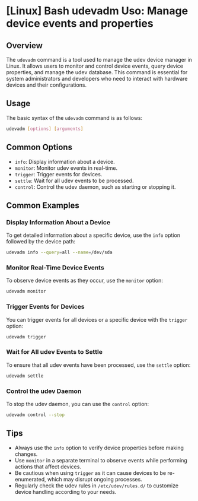 # [Linux] Bash udevadm Uso: Manage device events and properties

## Overview
The `udevadm` command is a tool used to manage the udev device manager in Linux. It allows users to monitor and control device events, query device properties, and manage the udev database. This command is essential for system administrators and developers who need to interact with hardware devices and their configurations.

## Usage
The basic syntax of the `udevadm` command is as follows:

```bash
udevadm [options] [arguments]
```

## Common Options
- `info`: Display information about a device.
- `monitor`: Monitor udev events in real-time.
- `trigger`: Trigger events for devices.
- `settle`: Wait for all udev events to be processed.
- `control`: Control the udev daemon, such as starting or stopping it.

## Common Examples

### Display Information About a Device
To get detailed information about a specific device, use the `info` option followed by the device path:

```bash
udevadm info --query=all --name=/dev/sda
```

### Monitor Real-Time Device Events
To observe device events as they occur, use the `monitor` option:

```bash
udevadm monitor
```

### Trigger Events for Devices
You can trigger events for all devices or a specific device with the `trigger` option:

```bash
udevadm trigger
```

### Wait for All udev Events to Settle
To ensure that all udev events have been processed, use the `settle` option:

```bash
udevadm settle
```

### Control the udev Daemon
To stop the udev daemon, you can use the `control` option:

```bash
udevadm control --stop
```

## Tips
- Always use the `info` option to verify device properties before making changes.
- Use `monitor` in a separate terminal to observe events while performing actions that affect devices.
- Be cautious when using `trigger` as it can cause devices to be re-enumerated, which may disrupt ongoing processes.
- Regularly check the udev rules in `/etc/udev/rules.d/` to customize device handling according to your needs.